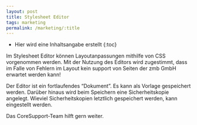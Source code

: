 ```yaml
---
layout: post
title: Stylesheet Editor
tags: marketing
permalink: /marketing/:title
---
```



+ Hier wird eine Inhaltsangabe erstellt
{:toc}




Im Stylesheet Editor können Layoutanpassungen mithilfe von CSS vorgenommen werden. Mit der Nutzung des Editors wird zugestimmt, dass im Falle von Fehlern im Layout kein support von Seiten der zmb GmbH erwartet werden kann!




Der Editor ist ein fortlaufendes “Dokument”. Es kann als Vorlage gespeichert werden. Darüber hinaus wird beim Speichern eine Sicherheitskopie angelegt. Wieviel Sicherheitskopien letztlich gespeichert werden, kann eingestellt werden. 


Das CoreSupport-Team hilft gern weiter.

